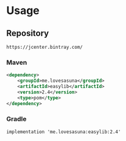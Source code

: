 # Usage
## Repository
```
https://jcenter.bintray.com/
```
### Maven
```xml
<dependency>
	<groupId>me.lovesasuna</groupId>
	<artifactId>easylib</artifactId>
	<version>2.4</version>
	<type>pom</type>
</dependency>
```
### Gradle
```
implementation 'me.lovesasuna:easylib:2.4'
```

